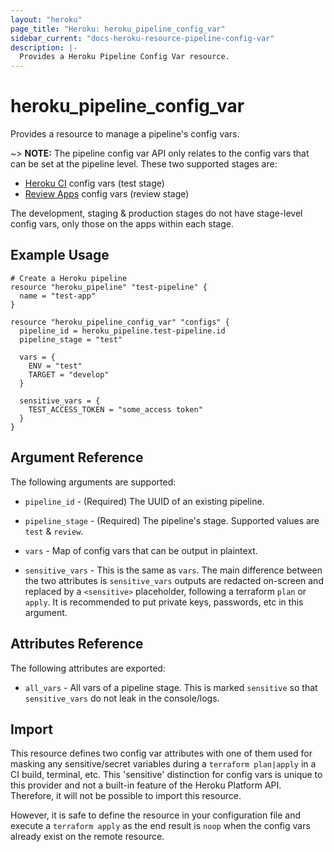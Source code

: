 ```yaml
---
layout: "heroku"
page_title: "Heroku: heroku_pipeline_config_var"
sidebar_current: "docs-heroku-resource-pipeline-config-var"
description: |-
  Provides a Heroku Pipeline Config Var resource.
---
```


# heroku\_pipeline\_config\_var

Provides a resource to manage a pipeline's config vars.

~> **NOTE:** The pipeline config var API only relates to the config vars that can be set at the pipeline level.
These two supported stages are:
- [Heroku CI](https://devcenter.heroku.com/articles/heroku-ci#setting-environment-variables-the-env-key) config vars (test stage)
- [Review Apps](https://devcenter.heroku.com/articles/github-integration-review-apps#configuration) config vars (review stage)

The development, staging & production stages do not have stage-level config vars, only those on the apps within each stage.

## Example Usage

```hcl
# Create a Heroku pipeline
resource "heroku_pipeline" "test-pipeline" {
  name = "test-app"
}

resource "heroku_pipeline_config_var" "configs" {
  pipeline_id = heroku_pipeline.test-pipeline.id
  pipeline_stage = "test"
  
  vars = {
    ENV = "test"
    TARGET = "develop"
  }

  sensitive_vars = {
    TEST_ACCESS_TOKEN = "some_access token"
  }
}
```

## Argument Reference

The following arguments are supported:

* `pipeline_id` - (Required) The UUID of an existing pipeline.

* `pipeline_stage` - (Required) The pipeline's stage. Supported values are `test` & `review`.

* `vars` - Map of config vars that can be output in plaintext.

* `sensitive_vars` - This is the same as `vars`. The main difference between the two attributes is `sensitive_vars` outputs
are redacted on-screen and replaced by a `<sensitive>` placeholder, following a terraform `plan` or `apply`.
It is recommended to put private keys, passwords, etc in this argument.

## Attributes Reference

The following attributes are exported:

* `all_vars` - All vars of a pipeline stage. This is marked `sensitive` so that `sensitive_vars` do not leak in the console/logs.

## Import
This resource defines two config var attributes with one of them used for masking any sensitive/secret variables
during a `terraform plan|apply` in a CI build, terminal, etc. This 'sensitive' distinction for config vars is unique to
this provider and not a built-in feature of the Heroku Platform API. Therefore, it will not be possible to import
this resource.

However, it is safe to define the resource in your configuration file and execute a `terraform apply`
as the end result is `noop` when the config vars already exist on the remote resource.
